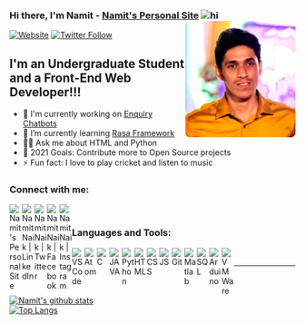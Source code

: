 ### Hi there, I'm Namit - [Namit's Personal Site][website] <img src="https://user-images.githubusercontent.com/1303154/88677602-1635ba80-d120-11ea-84d8-d263ba5fc3c0.gif" width="28px" alt="hi"><img  align="right"  alt="Profile Pic" height="205px"  src="https://github.com/NamitNaik/NamitNaik/blob/main/Self.png"/>

[![Website](https://img.shields.io/website?label=Namit's-Personal-Site&style=for-the-badge&url=https%3A%2F%2FNamit's-Personal-Site)](https://namitnaik.github.io/CV/)
[![Twitter Follow](https://img.shields.io/twitter/follow/NamitNaik23?color=1DA1F2&logo=twitter&style=for-the-badge)](https://twitter.com/intent/follow?original_referer=https%3A%2F%2Fgithub.com%2FNamitNaik23&screen_name=NamitNaik23) 
## I'm an Undergraduate Student and a Front-End Web Developer!!!

- 🔭 I'm currently working on [Enquiry Chatbots][repository]
- 🌱 I’m currently learning [Rasa Framework][RASA]
- 🙋‍♂️ Ask me about HTML and Python                       
- 🥅 2021 Goals: Contribute more to Open Source projects
- ⚡ Fun fact: I love to play cricket and listen to music

### Connect with me:


[<img align="left" alt="Namit's Personal Site" width="22px" src="https://img.icons8.com/metro/26/4a90e2/domain.png" border-radius="8px"/>][website]
[<img align="left" alt="NamitNaik | LinkedIn" width="22px" src="https://img.icons8.com/android/24/4a90e2/linkedin.png" />][linkedin]
[<img align="left" alt="NamitNaik | Twitter" width="22px" src="https://img.icons8.com/android/24/4a90e2/twitter.png" />][twitter]
[<img align="left" alt="NamitNaik | Facebook" width="22px" src="https://img.icons8.com/android/24/4a90e2/facebook-new.png" />][facebook]
[<img align="left" alt="NamitNaik | Instagram" width="22px" src="https://img.icons8.com/metro/26/4a90e2/instagram-new.png" />][instagram]

<br />

### Languages and Tools:

<img align="left" alt="VS Code" width="22px" src="https://img.icons8.com/fluent/48/4a90e2/visual-studio-code-2019.png"/>
<img align="left" alt="Atom" width="22px" src="https://img.icons8.com/ios-filled/50/26e07f/atom-editor.png"/>
<img align="left" alt="C" width="22px" src="https://img.icons8.com/color/48/4a90e2/c-programming.png"/>
<img align="left" alt="JAVA" width="22px" src="https://img.icons8.com/ios-filled/50/4a90e2/java-coffee-cup-logo--v1.png"/>
<img align="left" alt="Python" width="22px" src="https://img.icons8.com/color/48/4a90e2/python.png"/>
<img align="left" alt="HTML" width="22px" src="https://img.icons8.com/color/48/4a90e2/html-5.png"/>
<img align="left" alt="CSS" width="22px" src="https://img.icons8.com/color/48/26e07f/css3.png"/>
<img align="left" alt="JS" width="22px" src="https://img.icons8.com/color/48/26e07f/javascript.png"/>
<img align="left" alt="Git" width="22px" src="https://img.icons8.com/color/48/26e07f/git.png"/>
<img align="left" alt="Matlab" width="22px" src="https://img.icons8.com/fluent/48/26e07f/matlab.png"/>
<img align="left" alt="SQL" width="22px" src="https://img.icons8.com/color/48/26e07f/postgreesql.png"/>
<img align="left" alt="Arduino" width="22px" src="https://img.icons8.com/fluent/48/26e07f/arduino.png"/>
<img align="left" alt="VMWare" width="22px" src="https://img.icons8.com/color/48/26e07f/old-vmware-logo.png"/>

[website]: https://namitnaik.github.io/CV/
[linkedin]: https://www.linkedin.com/in/namit-naik-496183194/
[twitter]: https://twitter.com/NamitNaik23
[facebook]: https://www.facebook.com/namit.naik.79
[instagram]: https://www.instagram.com/namitnaik_23/
[repository]: https://github.com/NamitNaik/College-Enquiry-Chatbot
[RASA]: https://rasa.com/

<br />

---
[![Namit's github stats](https://github-readme-stats.vercel.app/api?username=NamitNaik&show_icons=true&theme=tokyonight)](https://github.com/anuraghazra/github-readme-stats)      
[![Top Langs](https://github-readme-stats.vercel.app/api/top-langs/?username=NamitNaik&layout=compact&theme=tokyonight)](https://github.com/anuraghazra/github-readme-stats)
